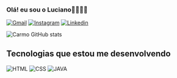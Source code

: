 ### Olá! eu sou o Luciano👻🎃🧛🦇

[![Gmail](https://img.shields.io/badge/Gmail-D14836?style=for-the-badge&logo=gmail&logoColor=white
)](<a href="mailto:lclucianocarmo24@gmail.com?subject=contato&body=Olá, gostaria de entrar em contato com você"/a>
)
[![Instagram](https://img.shields.io/badge/Instagram-E4405F?style=for-the-badge&logo=instagram&logoColor=white
)](https://instagram.com/lucian0carm0?igshid=NzZlODBkYWE4Ng==)
[![Linkedin](https://img.shields.io/badge/LinkedIn-0077B5?style=for-the-badge&logo=linkedin&logoColor=white
)](https://www.linkedin.com/in/luciano-carmo-42839823a/)

![Carmo GitHub stats](https://github-readme-stats.vercel.app/api?username=Ni-Sea&show_icons=true&theme=synthwave)

## Tecnologias que estou me desenvolvendo
<div style="display: inline_block"></>
    <img align="center" alt="HTML" src="https://img.shields.io/badge/HTML-239120?style=for-the-badge&logo=html5&logoColor=white" />
    <img align="center" alt="CSS" src="https://img.shields.io/badge/CSS-239120?&style=for-the-badge&logo=css3&logoColor=white" />
    <img align="center" alt="JAVA" src="https://img.shields.io/badge/Java-ED8B00?style=for-the-badge&logo=openjdk&logoColor=white" />
</div>
